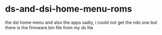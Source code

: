 # ds-and-dsi-home-menu-roms
the dsi home menu and also the apps
sadly, i could not get the nds one but there is the firmware.bin file from my ds lite
